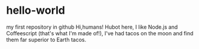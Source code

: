 # hello-world
my first repository in github
Hi,humans!
Hubot here, I like Node.js and Coffeescript (that's what I'm made of!),
I've had tacos on the moon and find them far superior to Earth tacos.
